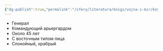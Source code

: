 ```yaml
---
{"dg-publish":true,"permalink":"/sfery/literatura/knigi/vojna-i-mir/knyaz-bagration/","tags":["book"]}
---
```


- Генерал 
- Командующий арьергардом 
- Около 45 лет
- С восточным типом лица
- Спокойный, храбрый 